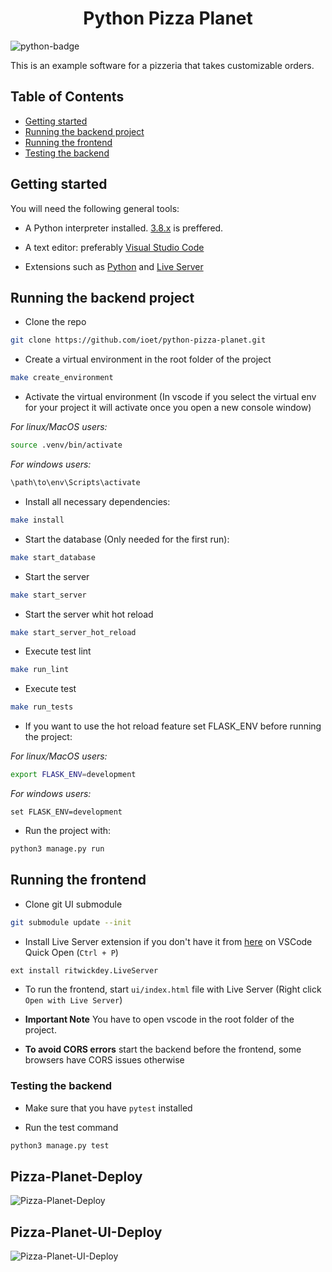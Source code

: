 <h1 align="center"> Python Pizza Planet </h1>

![python-badge](https://img.shields.io/badge/python-%2314354C.svg?style=for-the-badge&logo=python&logoColor=white)

This is an example software for a pizzeria that takes customizable orders.

## Table of Contents

- [Getting started](#getting-started)
- [Running the backend project](#running-the-backend-project)
- [Running the frontend](#running-the-frontend)
- [Testing the backend](#testing-the-backend)

## Getting started

You will need the following general tools:

- A Python interpreter installed. [3.8.x](https://www.python.org/downloads/release/python-3810/) is preffered.

- A text editor: preferably [Visual Studio Code](https://code.visualstudio.com/download)

- Extensions such as [Python](https://marketplace.visualstudio.com/items?itemName=ms-python.python) and [Live Server](https://marketplace.visualstudio.com/items?itemName=ritwickdey.LiveServer)

## Running the backend project

- Clone the repo

```bash
git clone https://github.com/ioet/python-pizza-planet.git
```

- Create a virtual environment in the root folder of the project

```bash
make create_environment
```

- Activate the virtual environment (In vscode if you select the virtual env for your project it will activate once you open a new console window)

_For linux/MacOS users:_

```bash
source .venv/bin/activate 
```

_For windows users:_

```cmd
\path\to\env\Scripts\activate
```

- Install all necessary dependencies:

```bash
make install
```

- Start the database (Only needed for the first run):

```bash
make start_database
```

- Start the server

```bash
make start_server
```

- Start the server whit hot reload

```bash
make start_server_hot_reload
```

- Execute test lint

```bash
make run_lint
```

- Execute test

```bash
make run_tests
```

- If you want to use the hot reload feature set FLASK_ENV before running the project:

_For linux/MacOS users:_

```bash
export FLASK_ENV=development 
```

_For windows users:_

```CMD
set FLASK_ENV=development
```

- Run the project with:

```bash
python3 manage.py run
```

## Running the frontend

- Clone git UI submodule

```bash
git submodule update --init
```

- Install Live Server extension if you don't have it from [here](https://marketplace.visualstudio.com/items?itemName=ritwickdey.LiveServer) on VSCode Quick Open (`Ctrl + P`)

```bash
ext install ritwickdey.LiveServer
```

- To run the frontend, start `ui/index.html` file with Live Server (Right click `Open with Live Server`)

- **Important Note** You have to open vscode in the root folder of the project.

- **To avoid CORS errors** start the backend before the frontend, some browsers have CORS issues otherwise

### Testing the backend

- Make sure that you have `pytest` installed

- Run the test command

```bash
python3 manage.py test
```
## Pizza-Planet-Deploy

![Pizza-Planet-Deploy](http://www.plantuml.com/plantuml/svg/hLPjRzis4FwkNt4H0ZG18cl9-YdmWkPjgO4KDUmM_LAWeAYBJ8GY1PAAwmxvxpkIiYHdSJ0C4mn9l7kUu_7Uv0_MCUFQMi9S_Fh5ihba2brsWutKcoHv1quuYQyf9_1HLAjCuXDAO8QlX4FkMeDG2bOPLYS79Ju8XN3vRJdtEwoSQ-nvdXksdbJ2hTgYjMYuLWwLct1Tvsnj9IkiVsQ253Pxq2PhQ5llOlvq-dxoMruAwv83eRXiozvuJizhNTTQJHfQ_bD_mnmhcCLySRFS0xb3XOR9_2jvjGzYTDlOi9dKRVasAjWJ_4gsk0T87ZUjm_oUrKN9ultFLd4dzfxZ4rEimfeYTgUVq2YcEER1cM_CyTKUrcNJIC6PjpkZS5Dw_6j-EP_TCOThjjdhe7ACScXiVYkPTOBtaWLMb0Yp-Mz-tklAxc4kaRT6kCsi938zVP2a2Fojw99pj7ROOg5b5-A-w9RpnUpBxVBhulvVrDssmZBhIYcAl1AoO8P-B1jK3Jc5begGQh1RzCwtHevsp4lD7r_Mq0k8GsCOLNVz9Ygw6teXujv1B2xgE0H33STK9T72ce30WBVMwHgisr3JjbQeYjxHe7QR1Y43XLY2qx0I9IR-Db8dzb6eXivSWwG81eOsRgL7Ydv7-2i1kguOVwp88LLUQwcDp-6FgxiVrv_lFoyYG9iIJLGwmvGbEnJre5kkMAdNtiS79YqcpvIzncYEfPyYXsHhHkS-EgHaFGcE9t3e_JhjdcT_fEbnCZYK1a9TzVZZxsfQN4JED2yklgl8IvC3LEMmqOI2klRJ2np-T20KnR6GT30ezCyTZoXMZMhheqEw5MYE8PaMX3iFw8ifzwSy3wOkQ6VeOE0td-P1Iq_F85zsdKZewW_ivyy9f93IpR-dny0i-9eT7tTws9SGcGFQyCjs3V6uC0ZYo4wzdPvr-hzQEzkr5ZkWCtNL2bbsPW8hQfFj60qbVSJzwx6lgpuI-sOE1URsUf6688NW83TZtZ1d218MQxyO4RXSZmcl3M0FzXTX86feCJ8XWsniPHYd7PS4q4bWbymQKOsfRqsspjZiyXFufNrXIj2dzjMp-ndRSGSXI9A-i4318EdO27qaEoQzlK2RqX9qA2F8J7RXCt0-T4XwIhq9NPu3O2YKCUpt01jqa96f6DWnx7s0qHQGbGI8PiU0im7G4Y1cDze99gF01prw6zTqx_4n02DAbw6jnCDYfCUI60lVcd4TICzxUhdqVvLqisteVfcC_YZ4LeXZ_oIz4-vZMwIXANRQQ_HTw7giax1GkZOqMsYrQiLsoVE5_m3Kr4z1xqD8089beoITHX5CisoBwDqD9mt2v-G33J7wBFqD "Pizza-Planet-Deploy")

## Pizza-Planet-UI-Deploy

![Pizza-Planet-UI-Deploy](http://www.plantuml.com/plantuml/svg/dLLjQzim4FxkNt4rWJLGnzlOfvA5jTtM1LeMafL-6HHPkjgYicGakLawzjztaft4xTOoPaBaUtdk_UGFpZFhsrh1GZuyi6oXc4QVNSspZzWeiqcIL-2bL_YCV09VP5bb2kzH0REyaXwvRos2aAoqh4uE1DvAZN1olLe4FvNtZJlESylMarBwgYrQXvORxL7x2JTrpjPEiSA5CvCaSDcjiLb3daEW-VsRTvFNkP3E9mTISzMAdV6SpZDJrqPF6YB_b9-ZHijKVaKkdrEnfcrSjAHCArxMYlOaFrKjFgDuoJGhiQRSpiqzMiqqnpnQlcQUL_-7kZ2bUmQvGjvQwJTpGM0wgHoDaX6_PPrmZixjNIoDwgF_qzndIutvfCKr5fUca0hpas3lTjExxvkxMYpdtpwjhfON_z3VRISpvuMIHLvALJ1BFvRjHGqbWOwQJRtkYLrqhLK3Zxam_EvfEv-eUBIMqHJLBsfruSQPw_HUGTTdccm4IuFDTAdGmPeKWG5ldJSrEB-X_MYTr2MzeqNZDmr21XfHW3TGIO59-1k84tSdTKCvrw2eWX5XhA_CGB3p23yJeEUKyRkI0jBYp2XZGvDkJizlphvUV5rs2iOAj9tGMwOTsQ6gHzcgOiAiGuotJ3bCVb6t6siuYh2j8x8rfxmFHzIiUydn24OXhZVz-VPzcewJVK1f1DJbJd_yNK-BMOUPviNik-vmQNA0MkmTJQYewt1BWCSV7gIcEXQA4eF2_7WK4TMgqMrzEAA_0kqOacb1UiTHUpRb8SlZQ6f6dg5NW-1ycaSfdG51iJmE8g5dbt2u2euWXPJ-mdiw1kOWp6oIR2-1E0M7FBoEGojsuFrA4ZeIwq2aqM0qnDLw2EYtP-kGsD2pEdNM4N_t4TO-8EdPCq4HDx0UEoNkqCXBkz-Rd9zSGY2V6fDqYSCsCCYoMP_JaDFf43zGlVSmON-jiWWV2zDiIxqZay5jsbMyMyYRLXwbvz9_QOkdNw4qjcCmbejbMBYQIPq6ss667YjCHuCjfya0cfsUmxYNzBM94nJHPSKIGjD1MUqxGpHCisnhV1S_P6qswvbXVc20-fLye0caE-Kt "Pizza-Planet-UI-Deploy")